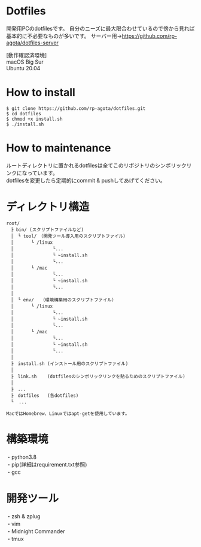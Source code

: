 # Dotfiles  
開発用PCのdotfilesです。
自分のニーズに最大限合わせているので傍から見れば基本的に不必要なものが多いです。
サーバー用→https://github.com/rp-agota/dotfiles-server

[動作確認済環境]  
macOS Big Sur  
Ubuntu 20.04

# How to install  
 ```
 $ git clone https://github.com/rp-agota/dotfiles.git
 $ cd dotfiles  
 $ chmod +x install.sh
 $ ./install.sh
 ```  

# How to maintenance
 ルートディレクトリに置かれるdotfilesは全てこのリポジトリのシンボリックリンクになっています。  
 dotfilesを変更したら定期的にcommit & pushしてあげてください。

 # ディレクトリ構造
 ```
 root/
　├ bin/ (スクリプトファイルなど)
　│　└ tool/　（開発ツール導入用のスクリプトファイル）
　│　     └ /linux
　│　             └...
　│　             └ ~install.sh
　│　             └...
　│　     └ /mac
　│　             └...
　│　             └ ~install.sh
　│　             └...
　│　             
　│　└ env/　　（環境構築用のスクリプトファイル）
　│　     └ /linux
　│　             └...
　│　             └ ~install.sh
　│　             └...
　│　     └ /mac
　│　             └...
　│　             └ ~install.sh
　│　             └...
　│　             
　├　install.sh (インストール用のスクリプトファイル)
　│　             
　├　link.sh    (dotfilesのシンボリックリンクを貼るためのスクリプトファイル)
　│　             
　├　...
　├　dotfiles   (各dotfiles)
　└  ...

 MacではHomebrew、Linuxではapt-getを使用しています。
 ```
 
 # 構築環境
 ・python3.8  
 ・pip(詳細はrequirement.txt参照)  
 ・gcc  

 # 開発ツール
 ・zsh & zplug  
 ・vim  
 ・Midnight Commander    
 ・tmux  